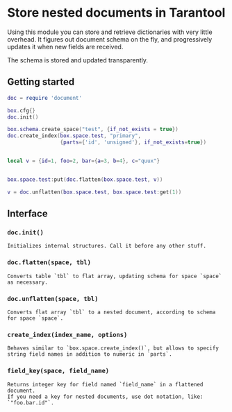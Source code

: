 # Store nested documents in Tarantool

Using this module you can store and retrieve dictionaries with very
little overhead. It figures out document schema on the fly, and
progressively updates it when new fields are received.

The schema is stored and updated transparently.

## Getting started

```lua
doc = require 'document'

box.cfg{}
doc.init()

box.schema.create_space("test", {if_not_exists = true})
doc.create_index(box.space.test, "primary",
                 {parts={'id', 'unsigned'}, if_not_exists=true})


local v = {id=1, foo=2, bar={a=3, b=4}, c="quux"}


box.space.test:put(doc.flatten(box.space.test, v))

v = doc.unflatten(box.space.test, box.space.test:get(1))
```

## Interface

### `doc.init()`
    Initializes internal structures. Call it before any other stuff.

### `doc.flatten(space, tbl)`
    Converts table `tbl` to flat array, updating schema for space `space` as necessary.

### `doc.unflatten(space, tbl)`
    Converts flat array `tbl` to a nested document, according to schema for space `space`.

### `create_index(index_name, options)`
    Behaves similar to `box.space.create_index()`, but allows to specify string field names in addition to numeric in `parts`.

### `field_key(space, field_name)`
    Returns integer key for field named `field_name` in a flattened document.
    If you need a key for nested documents, use dot notation, like: `"foo.bar.id"`.
